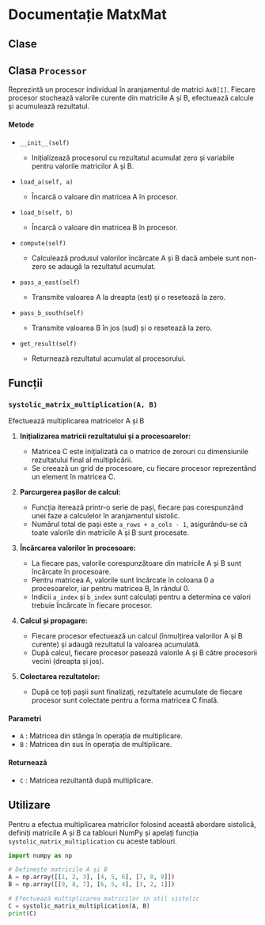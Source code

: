 # Documentație MatxMat

## Clase

## Clasa `Processor`
Reprezintă un procesor individual în aranjamentul de matrici `AxB[1]`. Fiecare procesor stochează valorile curente din matricile A și B, efectuează calcule și acumulează rezultatul.

#### Metode

- `__init__(self)`
  - Inițializează procesorul cu rezultatul acumulat zero și variabile pentru valorile matricilor A și B.

- `load_a(self, a)`
  - Încarcă o valoare din matricea A în procesor.

- `load_b(self, b)`
  - Încarcă o valoare din matricea B în procesor.

- `compute(self)`
  - Calculează produsul valorilor încărcate A și B dacă ambele sunt non-zero se adaugă la rezultatul acumulat.

- `pass_a_east(self)`
  - Transmite valoarea A la dreapta (est) și o resetează la zero.

- `pass_b_south(self)`
  - Transmite valoarea B în jos (sud) și o resetează la zero.

- `get_result(self)`
  - Returnează rezultatul acumulat al procesorului.

## Funcții

### `systolic_matrix_multiplication(A, B)`

Efectuează multiplicarea matricelor A și B

1. **Inițializarea matricii rezultatului și a procesoarelor:**
   - Matricea C este inițializată ca o matrice de zerouri cu dimensiunile rezultatului final al multiplicării.
   - Se creează un grid de procesoare, cu fiecare procesor reprezentând un element în matricea C.

2. **Parcurgerea pașilor de calcul:**
   - Funcția iterează printr-o serie de pași, fiecare pas corespunzând unei faze a calculelor în aranjamentul sistolic.
   - Numărul total de pași este `a_rows + a_cols - 1`, asigurându-se că toate valorile din matricile A și B sunt procesate.

3. **Încărcarea valorilor în procesoare:**
   - La fiecare pas, valorile corespunzătoare din matricile A și B sunt încărcate în procesoare.
   - Pentru matricea A, valorile sunt încărcate în coloana 0 a procesoarelor, iar pentru matricea B, în rândul 0.
   - Indicii `a_index` și `b_index` sunt calculați pentru a determina ce valori trebuie încărcate în fiecare procesor.

4. **Calcul și propagare:**
   - Fiecare procesor efectuează un calcul (înmulțirea valorilor A și B curente) și adaugă rezultatul la valoarea acumulată.
   - După calcul, fiecare procesor pasează valorile A și B către procesorii vecini (dreapta și jos).

5. **Colectarea rezultatelor:**
   - După ce toți pașii sunt finalizați, rezultatele acumulate de fiecare procesor sunt colectate pentru a forma matricea C finală.

#### Parametri

- `A` : Matricea din stânga în operația de multiplicare.
- `B` : Matricea din sus în operația de multiplicare.

#### Returnează

- `C` : Matricea rezultantă după multiplicare.

## Utilizare

Pentru a efectua multiplicarea matricilor folosind această abordare sistolică, definiți matricile A și B ca tablouri NumPy și apelați funcția `systolic_matrix_multiplication` cu aceste tablouri.

```python
import numpy as np

# Definește matricile A și B
A = np.array([[1, 2, 3], [4, 5, 6], [7, 8, 9]])
B = np.array([[9, 8, 7], [6, 5, 4], [3, 2, 1]])

# Efectuează multiplicarea matricilor in stil sistolic
C = systolic_matrix_multiplication(A, B)
print(C)
